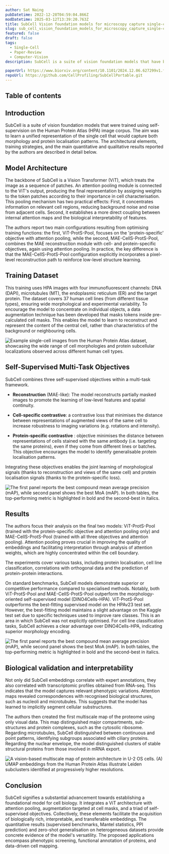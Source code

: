 ```yaml
---
author: Sat Naing
pubDatetime: 2022-12-28T04:59:04.866Z
modDatetime: 2025-03-12T13:39:20.763Z
title: SubCell Vision foundation models for microscopy capture single-cell biology
slug: sub_cell_vision_foundation_models_for_microscopy_capture_single-cell_biology
featured: false
draft: false
tags:
  - Single-Cell
  - Paper-Review
  - Computer-Vision
description: SubCell is a suite of vision foundation models that have been trained using self-supervision on the Human Protein Atlas (HPA) image corpus. The aim is to learn a unified representation of single cells that captures both morphology and protein localisation patterns.

paperUrl: https://www.biorxiv.org/content/10.1101/2024.12.06.627299v1.full.pdf
repoUrl: https://github.com/CellProfiling/SubCellPortable.git
---
```




## Table of contents

## Introduction

SubCell is a suite of vision foundation models that were trained using self-supervision on the Human Protein Atlas (HPA) image corpus. The aim was to learn a unified representation of the single cell that would capture both morphology and protein localisation patterns. The architectural elements, training strategies, and the main quantitative and qualitative results reported by the authors are described in detail below. 


## Model Architecture

The backbone of SubCell is a Vision Transformer (ViT), which treats the image as a sequence of patches. An attention pooling module is connected to the ViT's output, producing the final representation by assigning weights to the token patches according to their importance in cell characterisation. This pooling mechanism has two practical effects: First, it concentrates information on relevant cell regions, reducing background noise and noise from adjacent cells. Second, it establishes a more direct coupling between internal attention maps and the biological interpretability of features.

The authors report two main configurations resulting from optimising training functions: the first, ViT-ProtS-Pool, focuses on the 'protein-specific' objective with attention pooling, while the second, MAE-CellS-ProtS-Pool, combines the MAE reconstruction module with cell- and protein-specific objectives, again using attention pooling. In practice, the key difference is that the MAE-CellS-ProtS-Pool configuration explicitly incorporates a pixel-level reconstruction path to reinforce low-level structure learning.

## Training Dataset

This training uses HPA images with four immunofluorescent channels: DNA (DAPI), microtubules (MT), the endoplasmic reticulum (ER) and the target protein. The dataset covers 37 human cell lines (from different tissue types), ensuring wide morphological and experimental variability. To encourage the model to concentrate on individual objects, a data augmentation technique has been developed that masks tokens inside pre-calculated cell masks. This enables the model to learn to reconstruct and represent the content of the central cell, rather than characteristics of the background or neighbouring cells.

![Example single-cell images from the Human Protein Atlas dataset, showcasing the wide range of cell morphologies and protein subcellular localizations observed across different human cell types.](@/assets/images/2025/sub_cell/representative_images_sc_HCA_dataset.png)

## Self-Supervised Multi-Task Objectives

SubCell combines three self-supervised objectives within a multi-task framework.

 - **Reconstruction** (MAE-like): The model reconstructs partially masked images to promote the learning of low-level features and spatial continuity.

 - **Cell-specific contrastive**: a contrastive loss that minimises the distance between representations of augmented views of the same cell to increase robustness to imaging variations (e.g. rotations and intensity).

 - **Protein-specific contrastive** : objective minimises the distance between representations of cells stained with the same antibody (i.e. targeting the same proteins), even if they come from different lines or batches. This objective encourages the model to identify generalisable protein localisation patterns.

Integrating these objectives enables the joint learning of morphological signals (thanks to reconstruction and views of the same cell) and protein localisation signals (thanks to the protein-specific loss).

![The first panel reports the best compound mean average precision (mAP), while second panel shows the best MoA (mAP). In both tables, the top-performing metric is highlighted in bold and the second-best in italics.](@/assets/images/2025/sub_cell/training_framework.png)


## Results

The authors focus their analysis on the final two models: ViT-ProtS-Pool (trained with the protein-specific objective and attention pooling only) and MAE-CellS-ProtS-Pool (trained with all three objectives and attention pooling). Attention pooling proves crucial in improving the quality of embeddings and facilitating interpretation through analysis of attention weights, which are highly concentrated within the cell boundary.

The experiments cover various tasks, including protein localisation, cell line classification, correlations with orthogonal data and the prediction of protein-protein interactions.

On standard benchmarks, SubCell models demonstrate superior or competitive performance compared to specialised methods. Notably, both ViT-ProtS-Pool and MAE-CellS-ProtS-Pool outperform the morphology-oriented self-supervised model (DINO4Cells-HPA). ViT-ProtS-Pool outperforms the best-fitting supervised model on the HPAv23 test set. However, the best-fitting model maintains a slight advantage on the Kaggle test set due to specific techniques used to improve rare classes. This is an area in which SubCell was not explicitly optimised. For cell line classification tasks, SubCell achieves a clear advantage over DINO4Cells-HPA, indicating superior morphology encoding.

![The first panel reports the best compound mean average precision (mAP), while second panel shows the best MoA (mAP). In both tables, the top-performing metric is highlighted in bold and the second-best in italics.](@/assets/images/2025/sub_cell/table.png)


## Biological validation and interpretability

Not only did SubCell embeddings correlate with expert annotations, they also correlated with transcriptomic profiles obtained from RNA-seq. This indicates that the model captures relevant phenotypic variations. Attention maps revealed correspondences with recognised biological structures, such as nucleoli and microtubules. This suggests that the model has learned to implicitly segment cellular substructures.

The authors then created the first multiscale map of the proteome using only visual data. This map distinguished major compartments, sub-structures and protein complexes, such as the cytosolic ribosome. Regarding microtubules, SubCell distinguished between continuous and point patterns, identifying subgroups associated with ciliary proteins. Regarding the nuclear envelope, the model distinguished clusters of stable structural proteins from those involved in mRNA export.

![A vision-based multiscale map of protein architecture in U-2 OS cells. (A) UMAP embeddings from the Human Protein Atlas illustrate Leiden subclusters identified at progressively higher resolutions.](@/assets/images/2025/sub_cell/multiscale_resolution.png)

## Conclusion

SubCell signifies a substantial advancement towards establishing a foundational model for cell biology. It integrates a ViT architecture with attention pooling, augmentation targeted at cell masks, and a triad of self-supervised objectives. Collectively, these elements facilitate the acquisition of biologically rich, interpretable, and transferable embeddings. The quantitative results (supervised benchmarks, Mantel statistics, PPI prediction) and zero-shot generalisation on heterogeneous datasets provide concrete evidence of the model's versatility. The proposed applications encompass phenotypic screening, functional annotation of proteins, and data-driven cell mapping.